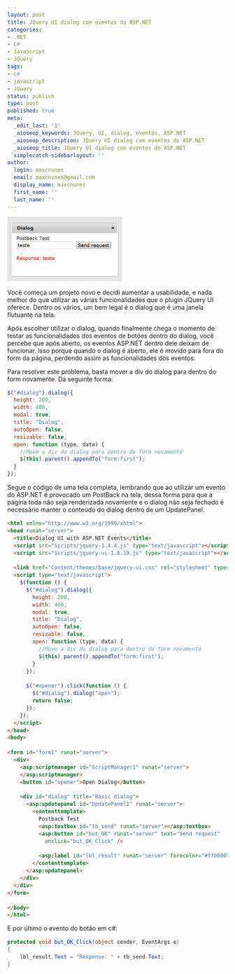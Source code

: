 ```yaml
---
layout: post
title: JQuery UI dialog com eventos do ASP.NET
categories:
- .NET
- C#
- JavaScript
- JQuery
tags:
- c#
- javascript
- JQuery
status: publish
type: post
published: true
meta:
  _edit_last: '1'
  _aioseop_keywords: JQuery, UI, dialog, eventos, ASP.NET
  _aioseop_description: JQuery UI dialog com eventos do ASP.NET
  _aioseop_title: JQuery UI dialog com eventos do ASP.NET
  simplecatch-sidebarlayout: ''
author:
  login: maxcnunes
  email: maxcnunes@gmail.com
  display_name: maxcnunes
  first_name: ''
  last_name: ''
---
```


<img class="size-full wp-image-596 " title="jquery-ui-dialog-events-aspnet" src="/assets/jquery-ui-dialog-events-aspnet.png" alt="" width="262" height="147" />


Você começa um projeto novo e decidi aumentar a usabilidade, e nada melhor do que utilizar as várias funcionalidades que o plugin JQuery UI oferece. Dentro os vários, um bem legal é o dialog que é uma janela flutuante na tela.


Após escolher utilizar o dialog, quando finalmente chega o momento de testar as funcionalidades dos eventos de botões dentro do dialog, você percebe que após aberto, os eventos ASP.NET dentro dele deixam de funcionar. Isso porque quando o dialog é aberto, ele é movido para fora do form da página, perdendo assim as funcionalidades dos eventos.


<!--more-->


Para resolver este problema, basta mover a div do dialog para dentro do form novamente. Da seguinte forma:


```js
$("#dialog").dialog({
  height: 200,
  width: 400,
  modal: true,
  title: "Dialog",
  autoOpen: false,
  resizable: false,
  open: function (type, data) {
    //Move a div do dialog para dentro do form novamente
    $(this).parent().appendTo("form:first");
  }
});
```

Segue o código de uma tela completa, lembrando que ao utilizar um evento do ASP.NET é provocado um PostBack na tela, dessa forma para que a página toda não seja renderizada novamente e o dialog não seja fechado é necessário manter o conteúdo do dialog dentro de um UpdatePanel.


```html
<html xmlns="http://www.w3.org/1999/xhtml">
<head runat="server">
  <title>Dialog UI with ASP.NET Events</title>
  <script src="Scripts/jquery-1.4.4.js" type="text/javascript"></script>
  <script src="Scripts/jquery-ui-1.8.19.js" type="text/javascript"></script>

  <link href="Content/themes/base/jquery-ui.css" rel="stylesheet" type="text/css" />
  <script type="text/javascript">
    $(function () {
      $("#dialog").dialog({
        height: 200,
        width: 400,
        modal: true,
        title: "Dialog",
        autoOpen: false,
        resizable: false,
        open: function (type, data) {
          //Move a div do dialog para dentro do form novamente
          $(this).parent().appendTo("form:first");
        }
      });

      $("#opener").click(function () {
        $("#dialog").dialog("open");
        return false;
      });
    });
  </script>
</head>
<body>

<form id="form1" runat="server">
  <div>
    <asp:scriptmanager id="ScriptManager1" runat="server">
    </asp:scriptmanager>
    <button id="opener">Open Dialog</button>

    <div id="dialog" title="Basic dialog">
      <asp:updatepanel id="UpdatePanel1" runat="server">
        <contenttemplate>
          Postback Test
          <asp:textbox id="tb_send" runat="server"></asp:textbox>
          <asp:button id="but_OK" runat="server" text="Send request"
            onclick="but_OK_Click" />

          <asp:label id="lbl_result" runat="server" forecolor="#ff0000"></asp:label>
        </contenttemplate>
      </asp:updatepanel>
    </div>
  </div>
</form>

</body>
</html>
```


E por último o evento do botão em c#:


```csharp
protected void but_OK_Click(object sender, EventArgs e)
{
    lbl_result.Text = "Response: " + tb_send.Text;
}
```

